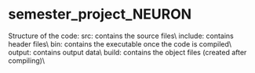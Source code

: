 # semester_project_NEURON
Structure of the code:
  src: contains the source files\\
  include: contains header files\\
  bin: contains the executable once the code is compiled\\
  output: contains output data\\
  build: contains the object files (created after compiling)\\
